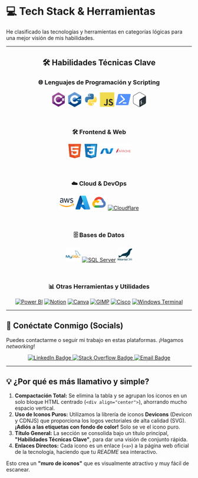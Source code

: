 # 💻 Tech Stack & Herramientas

He clasificado las tecnologías y herramientas en categorías lógicas para una mejor visión de mis habilidades.

---

<h2 align="center">🛠️ Habilidades Técnicas Clave</h2>

<div align="center">
    
### 🌐 Lenguajes de Programación y Scripting
    
<a href="https://learn.microsoft.com/es-es/dotnet/csharp/" target="_blank"><img src="https://raw.githubusercontent.com/devicons/devicon/master/icons/csharp/csharp-original.svg" alt="C#" width="40" height="40"/></a>
<a href="https://isocpp.org/" target="_blank"><img src="https://raw.githubusercontent.com/devicons/devicon/master/icons/cplusplus/cplusplus-original.svg" alt="C++" width="40" height="40"/></a>
<a href="https://www.python.org" target="_blank"><img src="https://raw.githubusercontent.com/devicons/devicon/master/icons/python/python-original.svg" alt="Python" width="40" height="40"/></a>
<a href="https://developer.mozilla.org/en-US/docs/Web/JavaScript" target="_blank"><img src="https://raw.githubusercontent.com/devicons/devicon/master/icons/javascript/javascript-original.svg" alt="JavaScript" width="40" height="40"/></a>
<a href="https://learn.microsoft.com/powershell/" target="_blank"><img src="https://raw.githubusercontent.com/devicons/devicon/master/icons/powershell/powershell-original.svg" alt="PowerShell" width="40" height="40"/></a>
<a href="https://www.gnu.org/software/bash/" target="_blank"><img src="https://raw.githubusercontent.com/devicons/devicon/master/icons/bash/bash-original.svg" alt="Shell Script" width="40" height="40"/></a>
    
<br>

### 🛠️ Frontend & Web
    
<a href="https://www.w3.org/html/" target="_blank"><img src="https://raw.githubusercontent.com/devicons/devicon/master/icons/html5/html5-original.svg" alt="HTML5" width="40" height="40"/></a>
<a href="https://www.w3schools.com/css/" target="_blank"><img src="https://raw.githubusercontent.com/devicons/devicon/master/icons/css3/css3-original.svg" alt="CSS3" width="40" height="40"/></a>
<a href="https://dotnet.microsoft.com/" target="_blank"><img src="https://raw.githubusercontent.com/devicons/devicon/master/icons/dot-net/dot-net-original.svg" alt=".NET" width="40" height="40"/></a>
<a href="https://www.apache.org/" target="_blank"><img src="https://raw.githubusercontent.com/devicons/devicon/master/icons/apache/apache-original-wordmark.svg" alt="Apache" width="40" height="40"/></a>

<br>

### ☁️ Cloud & DevOps
    
<a href="https://aws.amazon.com" target="_blank"><img src="https://raw.githubusercontent.com/devicons/devicon/master/icons/amazonwebservices/amazonwebservices-original-wordmark.svg" alt="AWS" width="40" height="40"/></a>
<a href="https://azure.microsoft.com/en-us/" target="_blank"><img src="https://raw.githubusercontent.com/devicons/devicon/master/icons/azure/azure-original.svg" alt="Azure" width="40" height="40"/></a>
<a href="https://cloud.google.com/" target="_blank"><img src="https://raw.githubusercontent.com/devicons/devicon/master/icons/googlecloud/googlecloud-original.svg" alt="Google Cloud" width="40" height="40"/></a>
<a href="https://www.cloudflare.com/" target="_blank"><img src="https://cdn.jsdelivr.net/gh/devicons/devicon/icons/cloudflare/cloudflare-original.svg" alt="Cloudflare" width="40" height="40"/></a>

<br>

### 🗄️ Bases de Datos
    
<a href="https://www.mysql.com/" target="_blank"><img src="https://raw.githubusercontent.com/devicons/devicon/master/icons/mysql/mysql-original-wordmark.svg" alt="MySQL" width="40" height="40"/></a>
<a href="https://www.microsoft.com/sql-server" target="_blank"><img src="https://cdn.jsdelivr.net/gh/devicons/devicon/icons/microsoftsqlserver/microsoftsqlserver-original.svg" alt="SQL Server" width="40" height="40"/></a>
<a href="https://mariadb.org/" target="_blank"><img src="https://raw.githubusercontent.com/devicons/devicon/master/icons/mariadb/mariadb-original-wordmark.svg" alt="MariaDB" width="40" height="40"/></a>
    
<br>

### 📊 Otras Herramientas y Utilidades

<a href="https://powerbi.microsoft.com/" target="_blank"><img src="https://cdn.jsdelivr.net/gh/devicons/devicon/icons/powerbi/powerbi-original.svg" alt="Power BI" width="40" height="40"/></a>
<a href="https://www.notion.so/" target="_blank"><img src="https://cdn.jsdelivr.net/gh/devicons/devicon/icons/notion/notion-original.svg" alt="Notion" width="40" height="40"/></a>
<a href="https://www.canva.com/" target="_blank"><img src="https://cdn.jsdelivr.net/gh/devicons/devicon/icons/canva/canva-original.svg" alt="Canva" width="40" height="40"/></a>
<a href="https://www.gimp.org/" target="_blank"><img src="https://cdn.jsdelivr.net/gh/devicons/devicon/icons/gimp/gimp-original.svg" alt="GIMP" width="40" height="40"/></a>
<a href="https://www.cisco.com/" target="_blank"><img src="https://cdn.jsdelivr.net/gh/devicons/devicon/icons/cisco/cisco-original.svg" alt="Cisco" width="40" height="40"/></a>
<a href="https://www.microsoft.com/en-us/windows/windows-terminal" target="_blank"><img src="https://cdn.jsdelivr.net/gh/devicons/devicon/icons/terminal/terminal-original.svg" alt="Windows Terminal" width="40" height="40"/></a>

</div>

---

## 🔗 Conéctate Conmigo (Socials)
Puedes contactarme o seguir mi trabajo en estas plataformas. ¡Hagamos *networking*!

<p align="center">
    <a href="https://www.linkedin.com/in/germ%C3%A1n-%C3%A1lvarez-chermanne/" target="_blank">
        <img src="https://img.shields.io/badge/LinkedIn-%230077B5.svg?style=for-the-badge&logo=linkedin&logoColor=white" alt="LinkedIn Badge"/>
    </a>
    <a href="https://stackoverflow.com/users/26895761/germ%c3%a1n-%c3%81lvarez-chermanne" target="_blank">
        <img src="https://img.shields.io/badge/-Stackoverflow-FE7A16?style=for-the-badge&logo=stack-overflow&logoColor=white" alt="Stack Overflow Badge"/>
    </a>
    <a href="mailto:germanalvarez534@gmail.com">
        <img src="https://img.shields.io/badge/Email-D14836?style=for-the-badge&logo=gmail&logoColor=white" alt="Email Badge"/>
    </a>
</p>

---

## 💡 ¿Por qué es más llamativo y simple?

1.  **Compactación Total:** Se elimina la tabla y se agrupan los iconos en un solo bloque HTML centrado (`<div align="center">`), ahorrando mucho espacio vertical.
2.  **Uso de Iconos Puros:** Utilizamos la librería de iconos **Devicons** (Devicon y CDNJS) que proporciona los logos vectoriales de alta calidad (SVG). **¡Adiós a las etiquetas con fondo de color!** Solo se ve el icono puro.
3.  **Título General:** La sección se consolida bajo un título principal, **"Habilidades Técnicas Clave"**, para dar una visión de conjunto rápida.
4.  **Enlaces Directos:** Cada icono es un enlace (`<a>`) a la página web oficial de la tecnología, haciendo que tu *README* sea interactivo.

Esto crea un **"muro de iconos"** que es visualmente atractivo y muy fácil de escanear.
